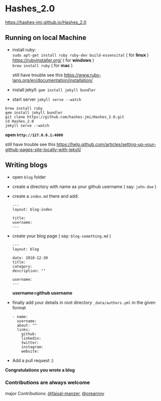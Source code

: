 # Hashes_2.0

https://hashes-jmi.github.io/Hashes_2.0

## Running on local Machine
- install ruby:  
  `sudo apt-get install ruby ruby-dev build-essensital` ( for **linux** )  
  https://rubyinstaller.org/ ( for **windows** )  
  `brew install ruby` ( for **mac** )  

  still have trouble see this https://www.ruby-lang.org/en/documentation/installation/

- install jekyll: `gem install jekyll bundler`
- start server `jekyll serve --watch`

```
brew install ruby
gem install jekyll bundler
git clone https://github.com/hashes-jmi/Hashes_2.0.git
cd Hashes_2.0
jekyll serve --watch
```
**open `http://127.0.0.1:4000`**

still have trouble see this https://help.github.com/articles/setting-up-your-github-pages-site-locally-with-jekyll/

## Writing blogs

- open `blog` folder
- create a directory with name as your github username  ( say: `john-doe` )
- create a `index.md` there and add:
  ```
  ---
  layout: blog-index

  title:
  username:
  ---
  ```
- create your blog page ( say: `blog-something.md` )
  ```
  ---
  layout: blog

  date: 2018-12-30
  title:
  category:
  description: ""

  username:
  ---
  ```

  **username=github username**

- finally add your details in root directory `_data/authors.yml` in the given format
  ```
  - name:
    username:
    about: ""
    links:
      github:
      linkedin:
      twitter:
      instagram:
      website:
  ```
- Add a pull request :)

**Congratulations you wrote a blog**

### Contributions are always welcome

major Contributions: [@faisal-manzer](https://github.com/faisal-manzer), [@oreanroy](https://github.com/oreanroy)
